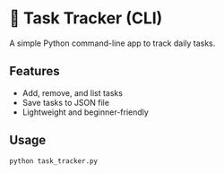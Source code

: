 # 📝 Task Tracker (CLI)

A simple Python command-line app to track daily tasks.

## Features
- Add, remove, and list tasks
- Save tasks to JSON file
- Lightweight and beginner-friendly

## Usage

```bash
python task_tracker.py
